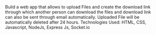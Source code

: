 Build a web app that allows to upload Files and create the download link  through which another person can download the files and download link can also be sent through email automatically.
Uploaded File will be automatically deleted after 24 hours.
Technologies Used: HTML, CSS, Javascript, NodeJs, Express Js, Socket.io
